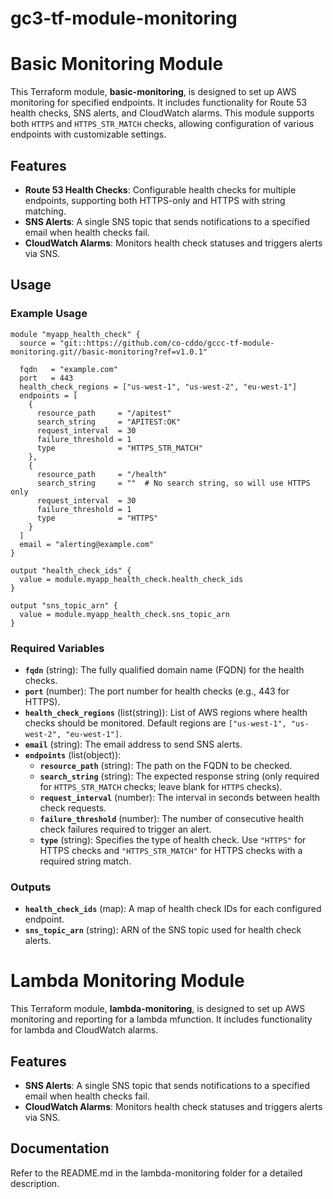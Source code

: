# gc3-tf-module-monitoring

# Basic Monitoring Module

This Terraform module, **basic-monitoring**, is designed to set up AWS monitoring for specified endpoints. It includes functionality for Route 53 health checks, SNS alerts, and CloudWatch alarms. This module supports both `HTTPS` and `HTTPS_STR_MATCH` checks, allowing configuration of various endpoints with customizable settings.

## Features

- **Route 53 Health Checks**: Configurable health checks for multiple endpoints, supporting both HTTPS-only and HTTPS with string matching.
- **SNS Alerts**: A single SNS topic that sends notifications to a specified email when health checks fail.
- **CloudWatch Alarms**: Monitors health check statuses and triggers alerts via SNS.

## Usage

### Example Usage

```hcl
module "myapp_health_check" {
  source = "git::https://github.com/co-cddo/gccc-tf-module-monitoring.git//basic-monitoring?ref=v1.0.1"

  fqdn   = "example.com"
  port   = 443
  health_check_regions = ["us-west-1", "us-west-2", "eu-west-1"]
  endpoints = [
    {
      resource_path     = "/apitest"
      search_string     = "APITEST:OK"
      request_interval  = 30
      failure_threshold = 1
      type              = "HTTPS_STR_MATCH"
    },
    {
      resource_path     = "/health"
      search_string     = ""  # No search string, so will use HTTPS only
      request_interval  = 30
      failure_threshold = 1
      type              = "HTTPS"
    }
  ]
  email = "alerting@example.com"
}

output "health_check_ids" {
  value = module.myapp_health_check.health_check_ids
}

output "sns_topic_arn" {
  value = module.myapp_health_check.sns_topic_arn
}
```

### Required Variables

- **`fqdn`** (string): The fully qualified domain name (FQDN) for the health checks.
- **`port`** (number): The port number for health checks (e.g., 443 for HTTPS).
- **`health_check_regions`** (list(string)): List of AWS regions where health checks should be monitored. Default regions are `["us-west-1", "us-west-2", "eu-west-1"]`.
- **`email`** (string): The email address to send SNS alerts.
- **`endpoints`** (list(object)):
  - **`resource_path`** (string): The path on the FQDN to be checked.
  - **`search_string`** (string): The expected response string (only required for `HTTPS_STR_MATCH` checks; leave blank for `HTTPS` checks).
  - **`request_interval`** (number): The interval in seconds between health check requests.
  - **`failure_threshold`** (number): The number of consecutive health check failures required to trigger an alert.
  - **`type`** (string): Specifies the type of health check. Use `"HTTPS"` for HTTPS checks and `"HTTPS_STR_MATCH"` for HTTPS checks with a required string match.

### Outputs

- **`health_check_ids`** (map): A map of health check IDs for each configured endpoint.
- **`sns_topic_arn`** (string): ARN of the SNS topic used for health check alerts.

# Lambda Monitoring Module

This Terraform module, **lambda-monitoring**, is designed to set up AWS monitoring and reporting for a lambda mfunction. It includes functionality for lambda and CloudWatch alarms. 

## Features

- **SNS Alerts**: A single SNS topic that sends notifications to a specified email when health checks fail.
- **CloudWatch Alarms**: Monitors health check statuses and triggers alerts via SNS.

## Documentation

Refer to the README.md in the lambda-monitoring folder for a detailed description.

